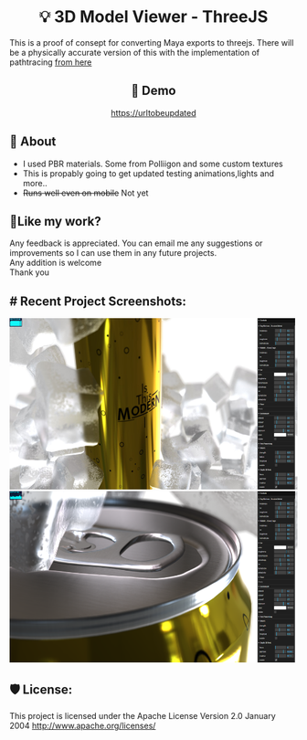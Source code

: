 <h1 align="center" id="title">💡 3D Model Viewer - ThreeJS</h1>

<p id="description">This is a proof of consept for converting Maya exports to threejs. There will be a physically accurate version of this with the implementation of pathtracing <a href="https://github.com/gkjohnson/three-gpu-pathtracer">from here</a></p>

<h2 align="center">🚀 Demo</h2>

<p align="center"><a href="https://urltobeupdated">https://urltobeupdated</a></p>


<h2>🧐 About</h2>


*   I used PBR materials. Some from Polliigon and some custom textures
*   This is propably going to get updated testing animations,lights and more..
*   <s>Runs well even on mobile</s> Not yet


<h2>💖Like my work?</h2>

Any feedback is appreciated. You can email me any suggestions or improvements so I can use them in any future projects.  
Any addition is welcome<br>Thank you



<h2># Recent Project Screenshots:</h2>

<img src="./photos/front.jpg" alt="project-screenshot" width="550" height="300/">

<img src="./photos/lid.png" alt="project-screenshot" width="550" height="300/">

  
  


<h2>🛡️ License:</h2>

This project is licensed under the Apache License Version 2.0 January 2004 http://www.apache.org/licenses/

